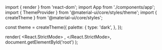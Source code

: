 import { render } from 'react-dom';
import App from './components/app';
import { ThemeProvider } from '@material-ui/core/styles/theme';
import { createTheme } from '@material-ui/core/styles';

const theme = createTheme({
  palette: {
    type: 'dark',
  },
});

render(
  <React.StrictMode>
    <ThemeProvider theme={theme}>
      <App />
    </ThemeProvider>,
  </React.StrictMode>,
  document.getElementById('root')
);
